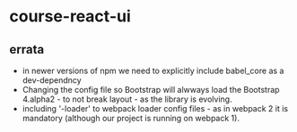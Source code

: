 # course-react-ui #

## errata ##

* in newer versions of npm we need to explicitly include babel_core as a dev-dependncy
* Changing the config file so Bootstrap will alwways load the Bootstrap 4.alpha2 - to not break layout - as the library is evolving.
* including '-loader' to webpack loader config files - as in webpack 2 it is mandatory (although our project is running on webpack 1).
